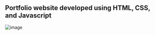 ## Portfolio website developed using HTML, CSS, and Javascript

![image](https://github.com/user-attachments/assets/83ff42cb-79fa-4b93-af87-a2c0367e78bf)

